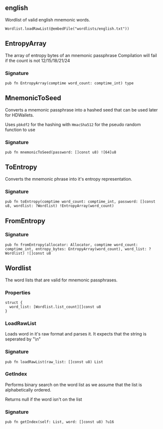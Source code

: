 ## english

Wordlist of valid english mnemonic words.

```zig
Wordlist.loadRawList(@embedFile("wordlists/english.txt"))
```

## EntropyArray
The array of entropy bytes of an mnemonic passphrase
Compilation will fail if the count is not 12/15/18/21/24

### Signature

```zig
pub fn EntropyArray(comptime word_count: comptime_int) type
```

## MnemonicToSeed
Converts a mnemonic passphrase into a hashed seed that
can be used later for HDWallets.

Uses `pbkdf2` for the hashing with `HmacSha512` for the
pseudo random function to use

### Signature

```zig
pub fn mnemonicToSeed(password: []const u8) ![64]u8
```

## ToEntropy
Converts the mnemonic phrase into it's entropy representation.

### Signature

```zig
pub fn toEntropy(comptime word_count: comptime_int, password: []const u8, wordlist: ?Wordlist) !EntropyArray(word_count)
```

## FromEntropy
### Signature

```zig
pub fn fromEntropy(allocator: Allocator, comptime word_count: comptime_int, entropy_bytes: EntropyArray(word_count), word_list: ?Wordlist) ![]const u8
```

## Wordlist

The word lists that are valid for mnemonic passphrases.

### Properties

```zig
struct {
  word_list: [Wordlist.list_count][]const u8
}
```

### LoadRawList
Loads word in it's raw format and parses it.
It expects that the string is seperated by "\n"

### Signature

```zig
pub fn loadRawList(raw_list: []const u8) List
```

### GetIndex
Performs binary search on the word list
as we assume that the list is alphabetically ordered.

Returns null if the word isn't on the list

### Signature

```zig
pub fn getIndex(self: List, word: []const u8) ?u16
```

